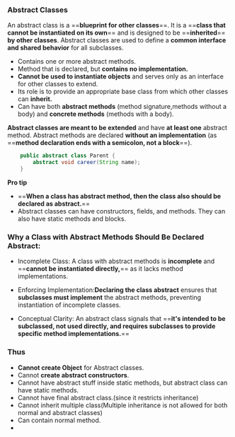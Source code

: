 ### Abstract Classes

An abstract class is a ==**blueprint for other classes**==. It is a ==**class that cannot be instantiated on its own**== and is designed to be ==**inherited**== **by other classes**. Abstract classes are used to define a **common interface and shared behavior** for all subclasses.

* Contains one or more abstract methods. 
* Method that is declared, but **contains no implementation.**
* **Cannot be used to instantiate objects** and serves only as an interface for other classes to extend. 
* Its role is to provide an appropriate base class from which other classes can **inherit.** 
* Can have both **abstract methods** (method signature,methods without a body) and **concrete methods** (methods with a body).

**Abstract classes are meant to be extended** and have **at least one** abstract method. Abstract methods are declared **without an implementation** (as ==**method declaration ends with a semicolon, not a block**==).

```java
    public abstract class Parent {
        abstract void career(String name);
    }
```

**Pro tip**
  * ==**When a class has abstract method, then the class also should be declared as abstract.**==
  * Abstract classes can have constructors, fields, and methods. They can also have static methods and blocks.


### Why a Class with Abstract Methods Should Be Declared Abstract:
* Incomplete Class: A class with abstract methods is **incomplete** and ==**cannot be instantiated directly,**== as it lacks method implementations.

* Enforcing Implementation:**Declaring the class abstract** ensures that **subclasses must implement** the abstract methods, preventing instantiation of incomplete classes.

* Conceptual Clarity: An abstract class signals that ==**it's intended to be subclassed, not used directly, and requires subclasses to provide specific method implementations.**==

### Thus
  * **Cannot create Object** for Abstract classes.
  * Cannot **create abstract constructors**.
  * Cannot have abstract stuff inside static methods, but abstract class can have static methods.
  * Cannot have final abstract class.(since it restricts inheritance)
  * Cannot inherit multiple class(Multiple inheritance is not allowed for both normal and abstract classes)
  * Can contain normal method.
  * 